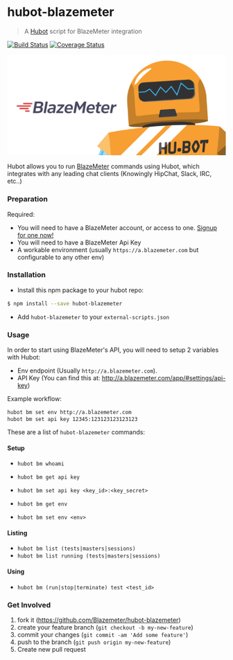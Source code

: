 # hubot-blazemeter

> A [Hubot](https://hubot.github.com/) script for BlazeMeter integration

[![Build Status](https://travis-ci.org/Blazemeter/hubot-blazemeter.svg?branch=master)](https://travis-ci.org/Blazemeter/hubot-blazemeter)
[![Coverage Status](https://coveralls.io/repos/Blazemeter/hubot-blazemeter/badge.svg?branch=master&service=github)](https://coveralls.io/github/Blazemeter/hubot-blazemeter?branch=master)

![BlazeMeter Hubot](media/hubot.png)

Hubot allows you to run [BlazeMeter](https://blazemeter.com/) commands using Hubot,
which integrates with any leading chat clients (Knowingly HipChat, Slack, IRC, etc..)

### Preparation

Required:

- You will need to have a BlazeMeter account, or access to one. [Signup for one now!](https://blazemeter.com/#signup)
- You will need to have a BlazeMeter Api Key
- A workable environment (usually `https://a.blazemeter.com` but configurable to any other env)

### Installation

- Install this npm package to your hubot repo:

```bash
$ npm install --save hubot-blazemeter
```

- Add `hubot-blazemeter` to your `external-scripts.json`

### Usage

In order to start using BlazeMeter's API, you will need to setup 2 variables with Hubot:

- Env endpoint (Usually `http://a.blazemeter.com`).
- API Key (You can find this at: http://a.blazemeter.com/app/#settings/api-key)

Example workflow:

```
hubot bm set env http://a.blazemeter.com
hubot bm set api key 12345:123123123123123
```

These are a list of `hubot-blazemeter` commands:

#### Setup

- `hubot bm whoami`

- `hubot bm get api key`
- `hubot bm set api key <key_id>:<key_secret>`

- `hubot bm get env`
- `hubot bm set env <env>`

#### Listing

- `hubot bm list (tests|masters|sessions)`
- `hubot bm list running (tests|masters|sessions)`

#### Using

- `hubot bm (run|stop|terminate) test <test_id>`

### Get Involved

1. fork it (https://github.com/Blazemeter/hubot-blazemeter)
2. create your feature branch (`git checkout -b my-new-feature`)
3. commit your changes (`git commit -am 'Add some feature'`)
4. push to the branch (`git push origin my-new-feature`)
5. Create new pull request
